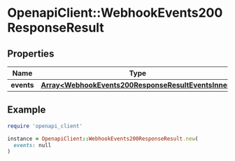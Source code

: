 # OpenapiClient::WebhookEvents200ResponseResult

## Properties

| Name | Type | Description | Notes |
| ---- | ---- | ----------- | ----- |
| **events** | [**Array&lt;WebhookEvents200ResponseResultEventsInner&gt;**](WebhookEvents200ResponseResultEventsInner.md) |  | [optional] |

## Example

```ruby
require 'openapi_client'

instance = OpenapiClient::WebhookEvents200ResponseResult.new(
  events: null
)
```


